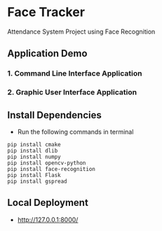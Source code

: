 # Face Tracker
Attendance System Project using Face Recognition

## Application Demo
### 1. Command Line Interface Application
### 2. Graphic User Interface Application

## Install Dependencies
- Run the following commands in terminal

```
pip install cmake
pip install dlib
pip install numpy
pip install opencv-python
pip install face-recognition
pip install Flask
pip install gspread
```

## Local Deployment 
- http://127.0.0.1:8000/
